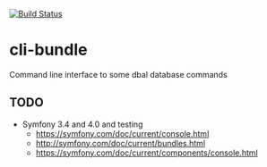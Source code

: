 [![Build Status](https://travis-ci.org/doctrine-dbal-util/cli-bundle.svg)](https://travis-ci.org/doctrine-dbal-util/cli-bundle)
# cli-bundle
Command line interface to some dbal database commands

## TODO
* Symfony 3.4 and 4.0 and testing
  * https://symfony.com/doc/current/console.html
  * http://symfony.com/doc/current/bundles.html
  * https://symfony.com/doc/current/components/console.html
